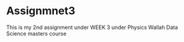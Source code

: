 # Assignmnet3
This is my 2nd assignment under WEEK 3 under Physics Wallah Data Science masters course
